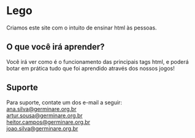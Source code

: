 
# Lego

Criamos este site com o intuito de ensinar html às pessoas.


## O que você irá aprender?

Você irá ver como é o funcionamento das principais tags html, e poderá botar em prática tudo que foi aprendido através dos nossos jogos!



## Suporte

Para suporte, contate um dos e-mail a seguir:
<br>ana.silva@germinare.org.br<br>
artur.sousa@germinare.org.br<br>
heitor.campos@germinare.org.br<br>
joao.silva@germinare.org.br

